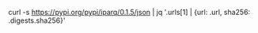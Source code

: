 curl -s https://pypi.org/pypi/iparq/0.1.5/json | jq '.urls[1] | {url: .url, sha256: .digests.sha256}'